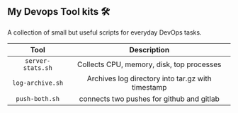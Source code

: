 ## My Devops Tool kits 🛠️

A collection of small but useful scripts for everyday DevOps tasks.

| Tool               | Description         |      
|:------------------:|:-------------------:|
| `server-stats.sh`  | Collects CPU, memory, disk, top processes |
| `log-archive.sh`   | Archives log directory into tar.gz with timestamp |
| `push-both.sh`     | connects two pushes for github and gitlab |

